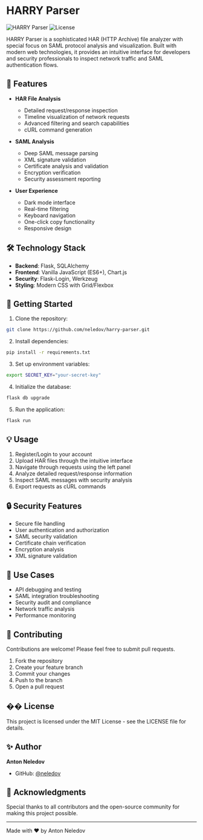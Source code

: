 # HARRY Parser

![HARRY Parser](https://img.shields.io/badge/HARRY-Parser-89CFF0?style=for-the-badge)
![License](https://img.shields.io/badge/license-MIT-green?style=for-the-badge)

HARRY Parser is a sophisticated HAR (HTTP Archive) file analyzer with special focus on SAML protocol analysis and visualization. Built with modern web technologies, it provides an intuitive interface for developers and security professionals to inspect network traffic and SAML authentication flows.

## 🚀 Features

- **HAR File Analysis**
  - Detailed request/response inspection
  - Timeline visualization of network requests
  - Advanced filtering and search capabilities
  - cURL command generation

- **SAML Analysis**
  - Deep SAML message parsing
  - XML signature validation
  - Certificate analysis and validation
  - Encryption verification
  - Security assessment reporting

- **User Experience**
  - Dark mode interface
  - Real-time filtering
  - Keyboard navigation
  - One-click copy functionality
  - Responsive design

## 🛠 Technology Stack

- **Backend**: Flask, SQLAlchemy
- **Frontend**: Vanilla JavaScript (ES6+), Chart.js
- **Security**: Flask-Login, Werkzeug
- **Styling**: Modern CSS with Grid/Flexbox

## 🚦 Getting Started

1. Clone the repository:
```bash
git clone https://github.com/neledov/harry-parser.git
```

2. Install dependencies:
```bash
pip install -r requirements.txt
```

3. Set up environment variables:
```bash
export SECRET_KEY="your-secret-key"
```

4. Initialize the database:
```bash
flask db upgrade
```

5. Run the application:
```bash
flask run
```

## 💡 Usage

1. Register/Login to your account
2. Upload HAR files through the intuitive interface
3. Navigate through requests using the left panel
4. Analyze detailed request/response information
5. Inspect SAML messages with security analysis
6. Export requests as cURL commands

## 🔒 Security Features

- Secure file handling
- User authentication and authorization
- SAML security validation
- Certificate chain verification
- Encryption analysis
- XML signature validation

## 🎯 Use Cases

- API debugging and testing
- SAML integration troubleshooting
- Security audit and compliance
- Network traffic analysis
- Performance monitoring

## 🤝 Contributing

Contributions are welcome! Please feel free to submit pull requests.

1. Fork the repository
2. Create your feature branch
3. Commit your changes
4. Push to the branch
5. Open a pull request

## �� License

This project is licensed under the MIT License - see the LICENSE file for details.

## ✨ Author

**Anton Neledov**
- GitHub: [@neledov](https://github.com/neledov)

## 🙏 Acknowledgments

Special thanks to all contributors and the open-source community for making this project possible.

---

Made with ❤️ by Anton Neledov
